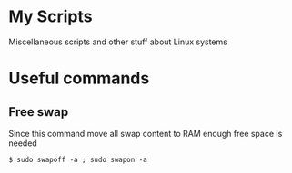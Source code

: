 # My Scripts
Miscellaneous scripts and other stuff about Linux systems

# Useful commands
## Free swap
Since this command move all swap content to RAM enough free space is needed
```
$ sudo swapoff -a ; sudo swapon -a
```
